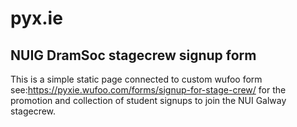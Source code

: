 pyx.ie
======

## NUIG DramSoc stagecrew signup form

This is a simple static page connected to custom wufoo form see:https://pyxie.wufoo.com/forms/signup-for-stage-crew/ for the promotion and collection of student signups to join the NUI Galway stagecrew.
